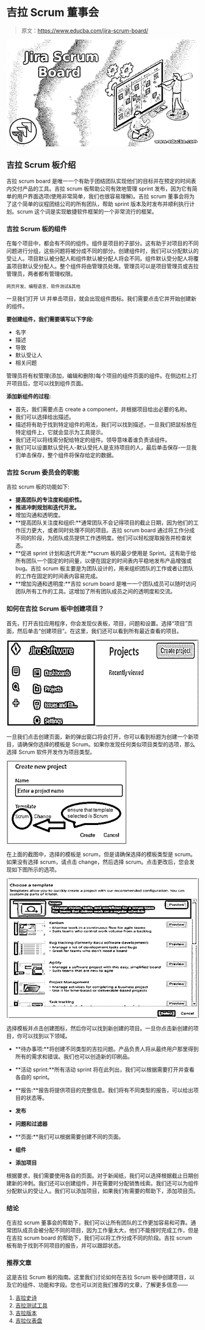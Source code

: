 # 吉拉 Scrum 董事会

> 原文：<https://www.educba.com/jira-scrum-board/>

![Jira Scrum Board ](img/d67c5936fd5a272a475dc83efa05e2af.png)



## 吉拉 Scrum 板介绍

吉拉 scrum board 是唯一一个有助于团结团队实现他们的目标并在预定的时间表内交付产品的工具。吉拉 scrum 板帮助公司有效地管理 sprint 发布，因为它有简单的用户界面选项(使用非常简单，我们也很容易理解)。吉拉 scrum 董事会将为了这个简单的议程团结公司的所有团队，帮助 sprint 版本及时发布并顺利执行计划。scrum 这个词是实现敏捷软件框架的一个非常流行的框架。

### 吉拉 Scrum 板的组件

在每个项目中，都会有不同的组件。组件是项目的子部分。这有助于对项目的不同问题进行分组，这些问题将被分成不同的部分。创建组件时，我们可以分配默认的受让人。项目默认被分配人和组件默认被分配人将会不同。组件默认受分配人将覆盖项目默认受分配人。整个组件将由管理员处理。管理员可以是项目管理员或吉拉管理员，两者都有管理权限。

<small>网页开发、编程语言、软件测试&其他</small>

一旦我们打开 UI 并单击项目，就会出现组件图标。我们需要点击它并开始创建新的组件。

**要创建组件，我们需要填写以下字段:**

*   名字
*   描述
*   导致
*   默认受让人
*   相关问题

管理员将有权管理(添加，编辑和删除)每个项目的组件页面的组件。在侧边栏上打开项目后，您可以找到组件页面。

**添加新组件的过程:**

*   首先，我们需要点击 create a component，并根据项目给出必要的名称。
*   我们可以选择给出描述。
*   描述将有助于找到特定组件的用法，我们可以找到描述，一旦我们把鼠标放在特定组件上，它就会显示为工具提示。
*   我们还可以将线索分配给特定的组件。领导意味着谁负责该组件。
*   我们可以设置默认受托人-默认受托人是支持项目的人，最后单击保存-一旦我们单击保存，整个组件将保存给定的数据。

### 吉拉 Scrum 委员会的职能

吉拉 scrum 板的功能如下:

*   **提高团队的专注度和组织性。**
*   **推进冲刺规划和迭代开发。**
*   增加沟通和透明度。
*   **提高团队关注度和组织:**通常团队不会记得项目的截止日期，因为他们的工作压力更大，或者同时处理不同的项目。吉拉 scrum board 通过将工作分成不同的阶段，为团队成员提供工作透明度。他们可以轻松提取报告并检查状态。
*   **促进 sprint 计划和迭代开发:**scrum 板的最少使用是 Sprint。这有助于给所有团队一个固定的时间量，以便在固定的时间表内平稳地发布产品增强或 bug。吉拉 scrum 板主要是为团队设计的，用来组织团队的工作或者让团队的工作在固定的时间表内容易完成。
*   **增加沟通和透明度:**吉拉 scrum board 是唯一一个团队成员可以随时访问团队所有工作的工具。这增加了所有团队成员之间的透明度和交流。

### 如何在吉拉 Scrum 板中创建项目？

首先，打开吉拉应用程序，你会发现仪表板，项目，问题和设置。选择“项目”页面，然后单击“创建项目”。在这里，我们还可以看到所有最近查看的项目。

![Jira Scrum Board 1](img/4740b46c130103497b7db54164e3af05.png "Jira Scrum Board 1")



一旦我们点击创建页面，新的弹出窗口将会打开，你可以看到标题为创建一个新项目，请确保你选择的模板是 Scrum。如果你发现任何类似项目类型的选项，那么选择 Scrum 软件开发作为项目类型。

![Jira Scrum Board 2](img/99a1d00f7e82a34911fc32bfc133f2ff.png "Jira Scrum Board 2")



在上面的截图中，选择的模板是 scrum，但是请确保选择的模板类型是 scrum。如果没有选择 scrum，请点击 change，然后选择 scrum。点击更改后，您会发现如下图所示的选项。

![Jira Scrum Board 3](img/be99369193f7086d0a46e6f2e0193cb1.png "Jira Scrum Board 3")



选择模板并点击创建图标，然后你可以找到新创建的项目。一旦你点击新创建的项目，你可以找到以下领域。

*   **待办事项:**将创建不同类型的吉拉问题。产品负责人将从最终用户那里得到所有的需求和错误。我们也可以创造新的印刷品。
*   **活动 sprint:**所有活动 sprint 将在此列出，我们可以根据需要打开并查看各自的 sprint。
*   **报告:**报告将提供项目的完整信息。我们将有不同类型的报告，可以给出项目的状态等。

*   **发布**
*   **问题和过滤器**
*   **页面:**我们可以根据需要创建不同的页面。
*   **组件**
*   **添加项目**

根据要求，我们需要使用各自的页面。对于新闻纸，我们可以选择根据截止日期创建新的冲刺。我们还可以创建组件，并在需要时分配销售线索。我们还可以为组件分配默认的受让人。我们可以添加项目，如果我们有需要的帮助下，添加项目页。

### 结论

在吉拉 scrum 董事会的帮助下，我们可以让所有团队的工作更加容易和可靠。通常团队成员会被分配不同的项目，因为工作量太大，他们不能按时完成工作，但是在吉拉 scrum board 的帮助下，我们可以将工作分成不同的阶段。吉拉 scrum 板有助于找到不同项目的报告，并可以跟踪状态。

### 推荐文章

这是吉拉 Scrum 板的指南。这里我们讨论如何在吉拉 Scrum 板中创建项目，以及它的组件、功能和字段。您也可以浏览我们推荐的文章，了解更多信息——

1.  [吉拉史诗](https://www.educba.com/jira-epic/)
2.  [吉拉测试工具](https://www.educba.com/jira-testing-tool/)
3.  [吉拉版本](https://www.educba.com/jira-versions/)
4.  [吉拉仪表盘](https://www.educba.com/jira-dashboard/)





